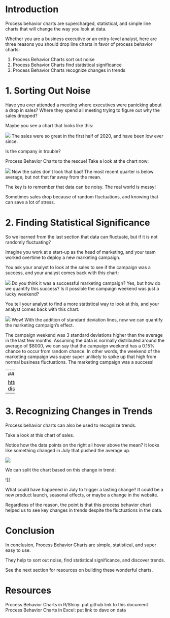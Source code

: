 # Introduction

Process behavior charts are supercharged, statistical, and simple line
charts that will change the way you look at data.

Whether you are a business executive or an entry-level analyst, here are
three reasons you should drop line charts in favor of process behavior
charts:

1.  Process Behavior Charts sort out noise
2.  Process Behavior Charts find statistical significance
3.  Process Behavior Charts recognize changes in trends

# 1. Sorting Out Noise

Have you ever attended a meeting where executives were panicking about a
drop in sales? Where they spend all meeting trying to figure out why the
sales dropped?

Maybe you see a chart that looks like this:

![](process_behavior_charts_files/figure-markdown_strict/unnamed-chunk-5-1.png)
The sales were so great in the first half of 2020, and have been low
ever since.

Is the company in trouble?

Process Behavior Charts to the rescue! Take a look at the chart now:

![](process_behavior_charts_files/figure-markdown_strict/unnamed-chunk-6-1.png)
Now the sales don’t look that bad! The most recent quarter is below
average, but not that far away from the mean.

The key is to remember that data can be noisy. The real world is messy!

Sometimes sales drop because of random fluctuations, and knowing that
can save a lot of stress.

# 2. Finding Statistical Significance

So we learned from the last section that data can fluctuate, but if it
is not randomly fluctuating?

Imagine you work at a start-up as the head of marketing, and your team
worked overtime to deploy a new marketing campaign.

You ask your analyst to look at the sales to see if the campaign was a
success, and your analyst comes back with this chart:

![](process_behavior_charts_files/figure-markdown_strict/unnamed-chunk-7-1.png)
Do you think it was a successful marketing campaign? Yes, but how do we
quantify this success? Is it possible the campaign weekend was just a
lucky weekend?

You tell your analyst to find a more statistical way to look at this,
and your analyst comes back with this chart:

![](process_behavior_charts_files/figure-markdown_strict/unnamed-chunk-8-1.png)
Wow! With the addition of standard deviation lines, now we can quantify
the marketing campaign’s effect.

The campaign weekend was 3 standard deviations higher than the average
in the last few months. Assuming the data is normally distributed around
the average of $8000, we can say that the campaign weekend has a 0.15%
chance to occur from random chance. In other words, the weekend of the
marketing campaign was super super unlikely to spike up that high from
normal business fluctuations. The marketing campaign was a success!

<table style="width:6%;">
<colgroup>
<col style="width: 5%" />
</colgroup>
<tbody>
<tr class="odd">
<td>## Quick Recap on Standard Deviation</td>
</tr>
<tr class="even">
<td><a href="https://www.freecodecamp.org/news/normal-distribution-explained/" class="uri">https://www.freecodecamp.org/news/normal-distribution-explained/</a></td>
</tr>
</tbody>
</table>

# 3. Recognizing Changes in Trends

Process behavior charts can also be used to recognize trends.

Take a look at this chart of sales.

Notice how the data points on the right all hover above the mean? It
looks like something changed in July that pushed the average up.

![](process_behavior_charts_files/figure-markdown_strict/unnamed-chunk-9-1.png)

We can split the chart based on this change in trend:

![]

What could have happened in July to trigger a lasting change? It could
be a new product launch, seasonal effects, or maybe a change in the
website.

Regardless of the reason, the point is that this process behavior chart
helped us to see key changes in trends despite the fluctuations in the
data.

# Conclusion

In conclusion, Process Behavior Charts are simple, statistical, and
super easy to use.

They help to sort out noise, find statistical significance, and discover
trends.

See the next section for resources on building these wonderful charts.

# Resources

Process Behavior Charts in R/Shiny: put github link to this document
Process Behavior Charts in Excel: put link to dave on data
